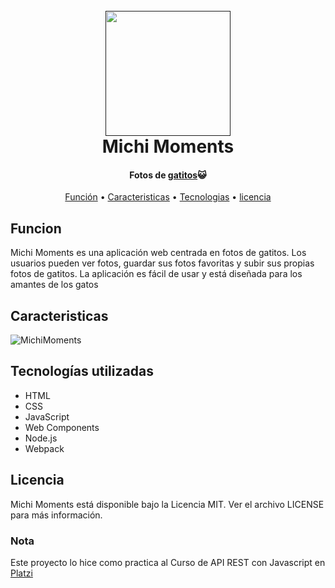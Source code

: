 
<h1 align="center">
  <br>
  <a href=""><img width='200'; heigth='200' src='https://i.ibb.co/cw95csL/cat.png'></img>
</a>
  <br>
  Michi Moments
  <br>
</h1>

<h4 align="center">Fotos de <a href="https://thecatapi.com/" target="_blank">gatitos</a>😺</h4>

<p align="center">
  <a href="#funcion">Función</a> •
  <a href="#caracteristicas">Caracteristicas</a> •
  <a href="#tecnologías-utilizadas">Tecnologias</a> •
  <a href="#licencia">licencia</a>
</p>

## Funcion
Michi Moments es una aplicación web centrada en fotos de gatitos. Los usuarios pueden ver fotos, guardar sus fotos favoritas y subir sus propias fotos de gatitos. La aplicación es fácil de usar y está diseñada para los amantes de los gatos

## Caracteristicas
![MichiMoments](https://i.ibb.co/BgBdmss/michi-Moments-transformed.png)

## Tecnologías utilizadas
- HTML
- CSS
- JavaScript
- Web Components
- Node.js
- Webpack

## Licencia
Michi Moments está disponible bajo la Licencia MIT. Ver el archivo LICENSE para más información.

### Nota
Este proyecto lo hice como practica al Curso de API REST con Javascript en [Platzi](https://platzi.com/cursos/api/)